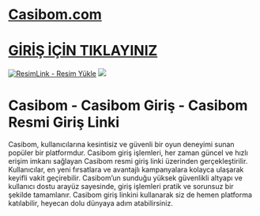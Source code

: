 #  <a href="https://casíbom768.com/">Casibom.com</a>

#  <a href="https://casíbom768.com/">GİRİŞ İÇİN TIKLAYINIZ</a>

<meta charset="UTF-8">
    <meta name="viewport" content="width=device-width, initial-scale=1.0">
</head>
<body>

<a href="https://casíbom768.com/" title="ResimLink - Resim Yükle"><img src="https://r.resimlink.com/o_V7IJr.jpg" title="ResimLink - Resim Yükle" alt="ResimLink - Resim Yükle"></a>
<a href="https://casíbom768.com/">
    <img src="https://r.resimlink.com/o_V7IJr.jpg" />
</a>
</a>

# Casibom - Casibom Giriş - Casibom Resmi Giriş Linki

Casibom, kullanıcılarına kesintisiz ve güvenli bir oyun deneyimi sunan popüler bir platformdur. Casibom giriş işlemleri, her zaman güncel ve hızlı erişim imkanı sağlayan Casibom resmi giriş linki üzerinden gerçekleştirilir. Kullanıcılar, en yeni fırsatlara ve avantajlı kampanyalara kolayca ulaşarak keyifli vakit geçirebilir. Casibom’un sunduğu yüksek güvenlikli altyapı ve kullanıcı dostu arayüz sayesinde, giriş işlemleri pratik ve sorunsuz bir şekilde tamamlanır. Casibom giriş linkini kullanarak siz de hemen platforma katılabilir, heyecan dolu dünyaya adım atabilirsiniz.
